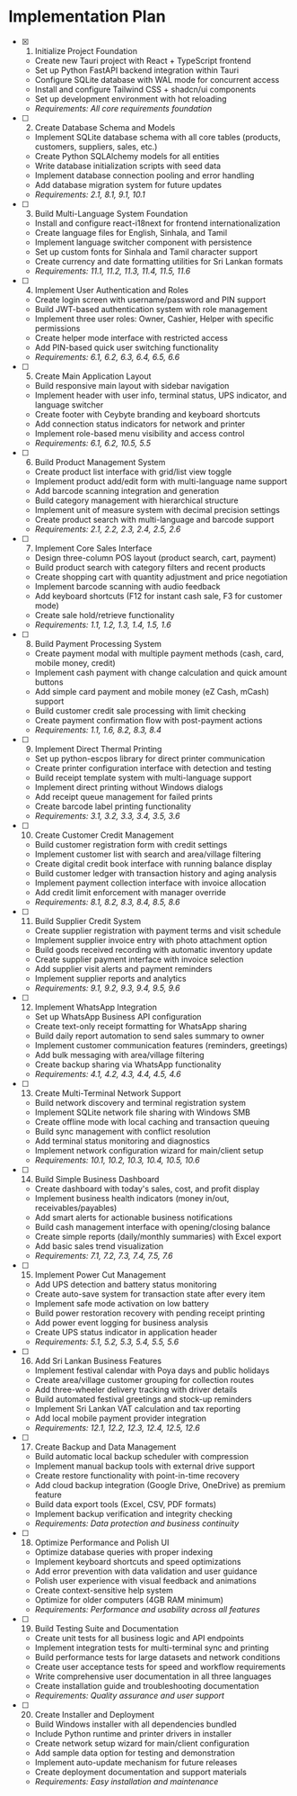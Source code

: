 # Implementation Plan

- [x] 1. Initialize Project Foundation




  - Create new Tauri project with React + TypeScript frontend
  - Set up Python FastAPI backend integration within Tauri
  - Configure SQLite database with WAL mode for concurrent access
  - Install and configure Tailwind CSS + shadcn/ui components
  - Set up development environment with hot reloading
  - _Requirements: All core requirements foundation_

- [ ] 2. Create Database Schema and Models
  - Implement SQLite database schema with all core tables (products, customers, suppliers, sales, etc.)
  - Create Python SQLAlchemy models for all entities
  - Write database initialization scripts with seed data
  - Implement database connection pooling and error handling
  - Add database migration system for future updates
  - _Requirements: 2.1, 8.1, 9.1, 10.1_

- [ ] 3. Build Multi-Language System Foundation
  - Install and configure react-i18next for frontend internationalization
  - Create language files for English, Sinhala, and Tamil
  - Implement language switcher component with persistence
  - Set up custom fonts for Sinhala and Tamil character support
  - Create currency and date formatting utilities for Sri Lankan formats
  - _Requirements: 11.1, 11.2, 11.3, 11.4, 11.5, 11.6_

- [ ] 4. Implement User Authentication and Roles
  - Create login screen with username/password and PIN support
  - Build JWT-based authentication system with role management
  - Implement three user roles: Owner, Cashier, Helper with specific permissions
  - Create helper mode interface with restricted access
  - Add PIN-based quick user switching functionality
  - _Requirements: 6.1, 6.2, 6.3, 6.4, 6.5, 6.6_

- [ ] 5. Create Main Application Layout
  - Build responsive main layout with sidebar navigation
  - Implement header with user info, terminal status, UPS indicator, and language switcher
  - Create footer with Ceybyte branding and keyboard shortcuts
  - Add connection status indicators for network and printer
  - Implement role-based menu visibility and access control
  - _Requirements: 6.1, 6.2, 10.5, 5.5_

- [ ] 6. Build Product Management System
  - Create product list interface with grid/list view toggle
  - Implement product add/edit form with multi-language name support
  - Add barcode scanning integration and generation
  - Build category management with hierarchical structure
  - Implement unit of measure system with decimal precision settings
  - Create product search with multi-language and barcode support
  - _Requirements: 2.1, 2.2, 2.3, 2.4, 2.5, 2.6_

- [ ] 7. Implement Core Sales Interface
  - Design three-column POS layout (product search, cart, payment)
  - Build product search with category filters and recent products
  - Create shopping cart with quantity adjustment and price negotiation
  - Implement barcode scanning with audio feedback
  - Add keyboard shortcuts (F12 for instant cash sale, F3 for customer mode)
  - Create sale hold/retrieve functionality
  - _Requirements: 1.1, 1.2, 1.3, 1.4, 1.5, 1.6_

- [ ] 8. Build Payment Processing System
  - Create payment modal with multiple payment methods (cash, card, mobile money, credit)
  - Implement cash payment with change calculation and quick amount buttons
  - Add simple card payment and mobile money (eZ Cash, mCash) support
  - Build customer credit sale processing with limit checking
  - Create payment confirmation flow with post-payment actions
  - _Requirements: 1.1, 1.6, 8.2, 8.3, 8.4_

- [ ] 9. Implement Direct Thermal Printing
  - Set up python-escpos library for direct printer communication
  - Create printer configuration interface with detection and testing
  - Build receipt template system with multi-language support
  - Implement direct printing without Windows dialogs
  - Add receipt queue management for failed prints
  - Create barcode label printing functionality
  - _Requirements: 3.1, 3.2, 3.3, 3.4, 3.5, 3.6_

- [ ] 10. Create Customer Credit Management
  - Build customer registration form with credit settings
  - Implement customer list with search and area/village filtering
  - Create digital credit book interface with running balance display
  - Build customer ledger with transaction history and aging analysis
  - Implement payment collection interface with invoice allocation
  - Add credit limit enforcement with manager override
  - _Requirements: 8.1, 8.2, 8.3, 8.4, 8.5, 8.6_

- [ ] 11. Build Supplier Credit System
  - Create supplier registration with payment terms and visit schedule
  - Implement supplier invoice entry with photo attachment option
  - Build goods received recording with automatic inventory update
  - Create supplier payment interface with invoice selection
  - Add supplier visit alerts and payment reminders
  - Implement supplier reports and analytics
  - _Requirements: 9.1, 9.2, 9.3, 9.4, 9.5, 9.6_

- [ ] 12. Implement WhatsApp Integration
  - Set up WhatsApp Business API configuration
  - Create text-only receipt formatting for WhatsApp sharing
  - Build daily report automation to send sales summary to owner
  - Implement customer communication features (reminders, greetings)
  - Add bulk messaging with area/village filtering
  - Create backup sharing via WhatsApp functionality
  - _Requirements: 4.1, 4.2, 4.3, 4.4, 4.5, 4.6_

- [ ] 13. Create Multi-Terminal Network Support
  - Build network discovery and terminal registration system
  - Implement SQLite network file sharing with Windows SMB
  - Create offline mode with local caching and transaction queuing
  - Build sync management with conflict resolution
  - Add terminal status monitoring and diagnostics
  - Implement network configuration wizard for main/client setup
  - _Requirements: 10.1, 10.2, 10.3, 10.4, 10.5, 10.6_

- [ ] 14. Build Simple Business Dashboard
  - Create dashboard with today's sales, cost, and profit display
  - Implement business health indicators (money in/out, receivables/payables)
  - Add smart alerts for actionable business notifications
  - Build cash management interface with opening/closing balance
  - Create simple reports (daily/monthly summaries) with Excel export
  - Add basic sales trend visualization
  - _Requirements: 7.1, 7.2, 7.3, 7.4, 7.5, 7.6_

- [ ] 15. Implement Power Cut Management
  - Add UPS detection and battery status monitoring
  - Create auto-save system for transaction state after every item
  - Implement safe mode activation on low battery
  - Build power restoration recovery with pending receipt printing
  - Add power event logging for business analysis
  - Create UPS status indicator in application header
  - _Requirements: 5.1, 5.2, 5.3, 5.4, 5.5, 5.6_

- [ ] 16. Add Sri Lankan Business Features
  - Implement festival calendar with Poya days and public holidays
  - Create area/village customer grouping for collection routes
  - Add three-wheeler delivery tracking with driver details
  - Build automated festival greetings and stock-up reminders
  - Implement Sri Lankan VAT calculation and tax reporting
  - Add local mobile payment provider integration
  - _Requirements: 12.1, 12.2, 12.3, 12.4, 12.5, 12.6_

- [ ] 17. Create Backup and Data Management
  - Build automatic local backup scheduler with compression
  - Implement manual backup tools with external drive support
  - Create restore functionality with point-in-time recovery
  - Add cloud backup integration (Google Drive, OneDrive) as premium feature
  - Build data export tools (Excel, CSV, PDF formats)
  - Implement backup verification and integrity checking
  - _Requirements: Data protection and business continuity_

- [ ] 18. Optimize Performance and Polish UI
  - Optimize database queries with proper indexing
  - Implement keyboard shortcuts and speed optimizations
  - Add error prevention with data validation and user guidance
  - Polish user experience with visual feedback and animations
  - Create context-sensitive help system
  - Optimize for older computers (4GB RAM minimum)
  - _Requirements: Performance and usability across all features_

- [ ] 19. Build Testing Suite and Documentation
  - Create unit tests for all business logic and API endpoints
  - Implement integration tests for multi-terminal sync and printing
  - Build performance tests for large datasets and network conditions
  - Create user acceptance tests for speed and workflow requirements
  - Write comprehensive user documentation in all three languages
  - Create installation guide and troubleshooting documentation
  - _Requirements: Quality assurance and user support_

- [ ] 20. Create Installer and Deployment
  - Build Windows installer with all dependencies bundled
  - Include Python runtime and printer drivers in installer
  - Create network setup wizard for main/client configuration
  - Add sample data option for testing and demonstration
  - Implement auto-update mechanism for future releases
  - Create deployment documentation and support materials
  - _Requirements: Easy installation and maintenance_